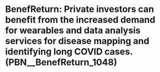 # BenefReturn: __Private investors can benefit from the increased demand for wearables and data analysis services for disease mapping and identifying long COVID cases.__ (PBN__BenefReturn_1048)

